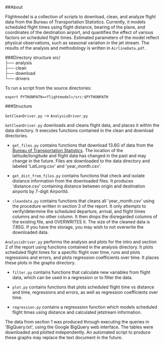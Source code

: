 ##About

Flightmodel is a collection of scripts to download, clean, and analyze flight data from the Bureau of Transportation Statistics. Currently, it models scheduled flight times using flight distance, bearing of the plane, and coordinates of the destination airport, and quantifies the effect of various factors on scheduled flight times.  Estimated parameters of the model reflect physical observations, such as seasonal variation in the jet stream.  The results of the analysis and methodology is written in `AirlineData.pdf`.

###Directory structure
    src/  
    ├── analysis  
    ├── clean  
    ├── download  
    └── drivers  

To run a script from the source directories:

    export PYTHONPATH=<flightmodel>/src:$PYTHONPATH


###Structure

`GetCleanDriver.py` --> `AnalysisDriver.py`

`GetCleanDriver.py` downloads and cleans flight data, and places it within the data directory.  It executes functions contained in the clean and download directories.

  *  `get_files.py` contains functions that download 13.6G of data from the [Bureau of Transportation Statistics](http://tsdata.bts.gov/).  The location of the latitude/longitude and flight data has changed in the past and may change in the future.  Files are downloaded to the data directory and labeled 'LatLong.csv' and 'year_month.csv'.

  *  `get_dist_from_files.py` contains functions that check and isolate distance information from the downloaded files.  It produces 'distance.csv' containing distance between origin and destination airports by 7-digit AirportId.

  *  `cleandata.py` contains functions that cleans all 'year_month.csv' using the procedure written in section 3 of the report.  It only attempts to verify/determine the scheduled departure, arrival, and flight times columns and no other column.  It then drops the disregarded columns of the existing file, and OVERWRITES it.  The size of the cleaned data is 7.85G. If you have the storage, you may wish to not overwrite the downloaded data.


`AnalysisDriver.py` performs the analysis and plots for the intro and section 2 of the report using functions contained in the analysis directory.  It plots scheduled flight times for a specific flight over time, runs and plots regressions and errors, and plots regression coefficients over time.  It places these plots in the graphs directory.

  *  `filter.py` contains functions that calculate new variables from flight data, which can be used in a regression or to filter the data.

  *  `plot.py` contains functions that plots scheduled flight time vs distance and time, regressions and errors, as well as regression coefficients over time.

  *  `regression.py` contains a regresssion function which models scheduled flight times using distance and calculated jetstream information.

The data from section 1 was produced through executing the queries in 'BigQuery.txt', using the Google BigQuery web interface.  The tables were downloaded and plotted independently.  An automated script to produce these graphs may replace the text document in the future.